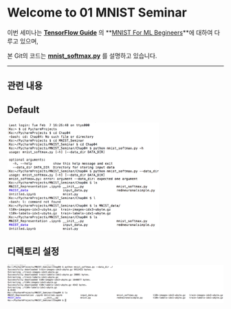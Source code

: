 Welcome to 01 MNIST Seminar
==========================


이번 세미나는 **[TensorFlow Guide][1]** 의 **[MNIST For ML Begineers][2]**에 대하여 다루고 있으며,<p> 
본 Git의 코드는 **[mnist_softmax.py][3]** 를 설명하고 있습니다.

----------


관련 내용
-------------

Default <br>
-------------
<img src="https://github.com/zellyshu/MNIST_Seminar/blob/master/Chap04/images/01.png" width="70%">

디렉토리 설정 <br>
-----------------

<img src="https://github.com/zellyshu/MNIST_Seminar/blob/master/Chap04/images/02.png" widt="120">



  [1]: https://www.tensorflow.org/tutorials/
  [2]: https://www.tensorflow.org/tutorials/mnist/beginners/
  [3]: https://github.com/tensorflow/tensorflow/blob/master/tensorflow/examples/tutorials/mnist/mnist_softmax.py
